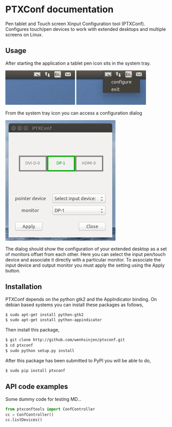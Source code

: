 # PTXConf documentation

Pen tablet and Touch screen Xinput Configuration tool (PTXConf). 
Configures touch/pen devices to work with extended desktops and multiple screens on Linux.

## Usage
After starting the application a tablet pen icon sits in the system tray.

![ptxconf system tray icon](system_tray_icon.jpg)
![ptxconf system tray icon](system_tray_icon_dropdown.jpg)

From the system tray icon you can access a configuration dialog

![ptxconf config dialog](config_menu.jpg)

The dialog should show the configuration of your extended desktop as a set of monitors offset from each other.
Here you can select the input pen/touch device and associate it directly with a particular monitor.
To associate the input device and output monitor you must apply the setting using the Apply button.

## Installation
PTXConf depends on the python gtk2 and the AppIndicator binding. On debian based systems you can install these packages as follows,
```sh
$ sudo apt-get install python-gtk2
$ sudo apt-get install python-appindicator
```
Then install this package,
```sh
$ git clone http://github.com/wenhsinjen/ptxconf.git
$ cd ptxconf
$ sudo python setup.py install
```
After this package has been submitted to PyPI you will be able to do,
```sh
$ sudo pip install ptxconf
```

## API code examples

Some dummy code for testing MD...
```python
from ptxconftools import ConfController
cc = ConfController()
cc.listDevices()
```


